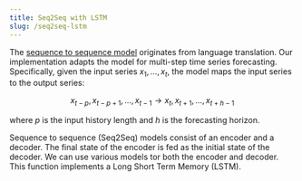 ```yaml
---
title: Seq2Seq with LSTM
slug: /seq2seq-lstm
---
```


The [sequence to sequence model](https://proceedings.neurips.cc/paper/2014/file/a14ac55a4f27472c5d894ec1c3c743d2-Paper.pdf) originates from language translation. Our implementation adapts the model for multi-step time series forecasting. Specifically, given the input series $x_1, \ldots, x_{t}$, the model maps the input series to the output series:

$$
x_{t-p}, x_{t-p+1}, \ldots, x_{t-1} \longrightarrow x_t, x_{t+1}, \ldots, x_{t+h-1}
$$

where $p$ is the input history length and $h$ is the forecasting horizon.

Sequence to sequence (Seq2Seq) models consist of an encoder and a decoder. The final state of the encoder is fed as the initial state of the decoder. We can use various models tor both the encoder and decoder. This function implements a Long Short Term Memory (LSTM).
